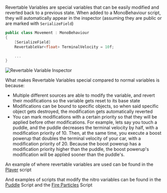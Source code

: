 Revertable Variables are special variables that can be easily modified and reverted back to a previous state. When added to a MonoBehaviour script, they will automatically appear in the inspector (assuming they are public or are marked with `SerializeField`)

```csharp
public class Movement : MonoBehaviour
{
	[SerializeField]
	RevertableVar<float> TerminalVelocity = 10f;

	...
}
```

![Revertable Variable Inspector](https://user-images.githubusercontent.com/12601671/118350430-381bf480-b51c-11eb-97f2-c3b1f8d40a36.PNG)

What makes Revertable Variables special compared to normal variables is because:
- Multiple different sources are able to modify the variable, and revert their modifications so the variable gets reset to its base state
- Modifications can be bound to specific objects, so when said specific object gets destroyed, the modification gets automatically reverted
- You can mark modifications with a certain priority so that they will be applied before other modifications. For example, lets say you touch a puddle, and the puddle decreases the terminal velocity by half, with a modification priority of 10. Then, at the same time, you execute a boost powerup that doubles the terminal velocity of your car, with a modification priority of 20. Because the boost powerup has a modification priority higher than the puddle, the boost powerup's modification will be applied sooner than the puddle's.

An example of where revertable variables are used can be found in the [Player](https://github.com/nickc01/Nitro/blob/master/Assets/Scripts/Player.cs) script

And examples of scripts that modify the nitro variables can be found in the [Puddle](https://github.com/nickc01/Nitro/blob/master/Assets/Scripts/Powerup%20Related/Puddle.cs) Script and the [Fire Particles](https://github.com/nickc01/Nitro/blob/master/Assets/Scripts/Powerup%20Related/FireParticles.cs) Script